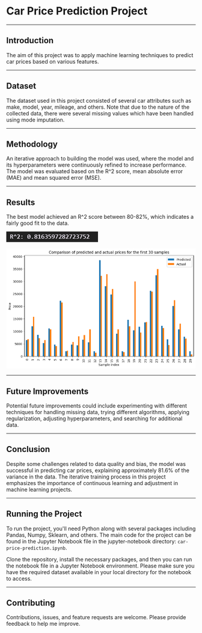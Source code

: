 # Car Price Prediction Project
---
## Introduction

The aim of this project was to apply machine learning techniques to predict car prices based on various features.

---
## Dataset

The dataset used in this project consisted of several car attributes such as make, model, year, mileage, and others. Note that due to the nature of the collected data, there were several missing values which have been handled using mode imputation.

---
## Methodology

An iterative approach to building the model was used, where the model and its hyperparameters were continuously refined to increase performance. The model was evaluated based on the R^2 score, mean absolute error (MAE) and mean squared error (MSE).

---
## Results

The best model achieved an R^2 score between 80-82%, which indicates a fairly good fit to the data.

![R^2](images/predicted-data-visualization/r2.PNG)

![Predicted Visualization](images/predicted-data-visualization/predicted4.png)

---
## Future Improvements

Potential future improvements could include experimenting with different techniques for handling missing data, trying different algorithms, applying regularization, adjusting hyperparameters, and searching for additional data.

---
## Conclusion

Despite some challenges related to data quality and bias, the model was successful in predicting car prices, explaining approximately 81.6% of the variance in the data. The iterative training process in this project emphasizes the importance of continuous learning and adjustment in machine learning projects.

---
## Running the Project

To run the project, you'll need Python along with several packages including Pandas, Numpy, Sklearn, and others. The main code for the project can be found in the Jupyter Notebook file in the jupyter-notebook directory: `car-price-prediction.ipynb`.

Clone the repository, install the necessary packages, and then you can run the notebook file in a Jupyter Notebook environment. Please make sure you have the required dataset available in your local directory for the notebook to access.

---
## Contributing

Contributions, issues, and feature requests are welcome. Please provide feedback to help me improve.
